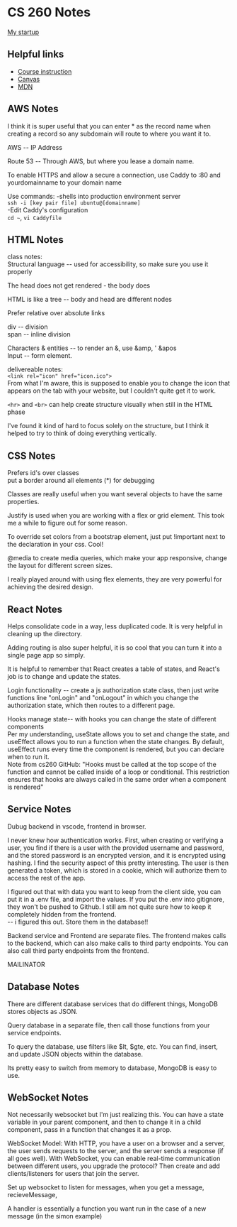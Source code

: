 # CS 260 Notes

[My startup](http://soundscope.click)

## Helpful links

- [Course instruction](https://github.com/webprogramming260)
- [Canvas](https://byu.instructure.com)
- [MDN](https://developer.mozilla.org)

## AWS Notes

I think it is super useful that you can enter * as the record name when creating a record so any subdomain will route to where you want it to. 

AWS -- IP Address  

Route 53 -- Through AWS, but where you lease a domain name.  

To enable HTTPS and allow a secure a connection, use Caddy to :80 and yourdomainname to your domain name

Use commands:
-shells into production environment server  
`ssh -i [key pair file] ubuntu@[domainname]`  
-Edit Caddy's configuration  
`cd ~`,
`vi Caddyfile`

## HTML Notes
class notes:  
Structural language -- used for accessibility, so make sure you use it properly

The head does not get rendered - the body does

HTML is like a tree -- body and head are different nodes  

Prefer relative over absolute links  

div -- division  
span -- inline division  

Characters & entities -- to render an &, use &amp, ' &apos  
Input -- form element.

delivereable notes:  
`<link rel="icon" href="icon.ico">`  
From what I'm aware, this is supposed to enable you to change the icon that appears on the tab with your website, but I couldn't quite get it to work. 

`<hr>` and `<br>` can help create structure visually when still in the HTML phase  

I've found it kind of hard to focus solely on the structure, but I think it helped to try to think of doing everything vertically. 

## CSS Notes

Prefers id's over classes  
put a border around all elements (*) for debugging

Classes are really useful when you want several objects to have the same properties.  

Justify is used when you are working with a flex or grid element. This took me a while to figure out for some reason. 

To override set colors from a bootstrap element, just put !important next to the declaration in your css. Cool!  

@media to create media queries, which make your app responsive, change the layout for different screen sizes.  

I really played around with using flex elements, they are very powerful for achieving the desired design.  

## React Notes

Helps consolidate code in a way, less duplicated code. It is very helpful in cleaning up the directory.  

Adding routing is also super helpful, it is so cool that you can turn it into a single page app so simply. 

It is helpful to remember that React creates a table of states, and React's job is to change and update the states. 

Login functionality -- create a js authorization state class, then just write functions line "onLogin" and "onLogout" in which you change the authorization state, which then routes to a different page.  

Hooks manage state-- with hooks you can change the state of different components  
Per my understanding, useState allows you to set and change the state, and useEffect allows you to run a function when the state changes. By default, useEffect runs every time the component is rendered, but you can declare when to run it.  
Note from cs260 GitHub: "Hooks must be called at the top scope of the function and cannot be called inside of a loop or conditional. This restriction ensures that hooks are always called in the same order when a component is rendered"  

## Service Notes  

Dubug backend in vscode, frontend in browser.  

I never knew how authentication works. First, when creating or verifying a user, you find if there is a user with the provided username and password, and the stored password is an encrypted version, and it is encrypted using hashing. I find the security aspect of this pretty interesting. The user is then generated a token, which is stored in a cookie, which will authorize them to access the rest of the app.   

I figured out that with data you want to keep from the client side, you can put it in a .env file, and import the values. If you put the .env into gitignore, they won't be pushed to Github. I still am not quite sure how to keep it completely hidden from the frontend.  
-- i figured this out. Store them in the database!!  

Backend service and Frontend are separate files. The frontend makes calls to the backend, which can also make calls to third party endpoints. You can also call third party endpoints from the frontend. 


MAILINATOR  

## Database Notes  

There are different database services that do different things, MongoDB stores objects as JSON.  

Query database in a separate file, then call those functions from your service endpoints. 

To query the database, use filters like $lt, $gte, etc. You can find, insert, and update JSON objects within the database. 

Its pretty easy to switch from memory to database, MongoDB is easy to use. 

## WebSocket Notes

Not necessarily websocket but I'm just realizing this. You can have a state variable in your parent component, and then to change it in a child component, pass in a function that changes it as a prop.  

WebSocket Model: With HTTP, you have a user on a browser and a server, the user sends requests to the server, and the server sends a response (if all goes well). With WebSocket, you can enable real-time communication between different users, you upgrade the protocol? Then create and add clients/listeners for users that join the server. 

Set up websocket to listen for messages, when you get a message, recieveMessage,

A handler is essentially a function you want run in the case of a new message (in the simon example)